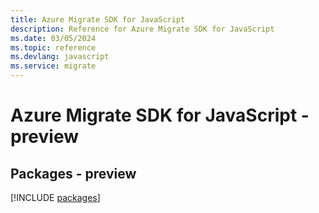 ```yaml
---
title: Azure Migrate SDK for JavaScript
description: Reference for Azure Migrate SDK for JavaScript
ms.date: 03/05/2024
ms.topic: reference
ms.devlang: javascript
ms.service: migrate
---
```

# Azure Migrate SDK for JavaScript - preview
## Packages - preview
[!INCLUDE [packages](migrate-index.md)]